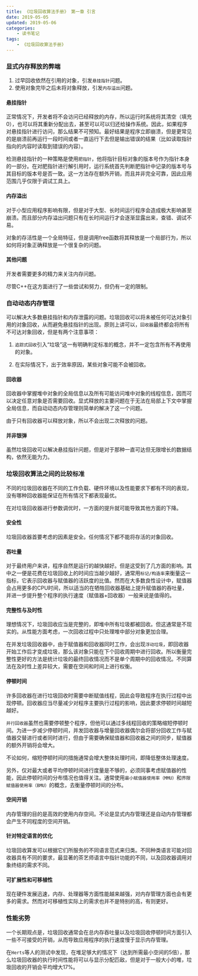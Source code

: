 ```yaml
---
title: 《垃圾回收算法手册》 第一章 引言
date: 2019-05-05
updated: 2019-05-06
categories:
    - 读书笔记
tags:
    - 《垃圾回收算法手册》
---
```


### 显式内存释放的弊端

1. 过早回收依然在引用的对象，引发`悬挂指针`问题。
2. 使用对象完毕之后未将对象释放，引发`内存溢出`问题。

<!-- more -->

#### 悬挂指针

正常情况下，开发者将不会访问已经释放的内存，所以运行时系统将其清空（填充0），也可以将其重新分配出去，甚至可以可以归还给操作系统。因此，如果程序对悬挂指针进行访问，那么结果不可预知。最好结果是程序立即崩溃，但是更常见的是崩溃前再运行一段时间或者一直运行下去但是输出错误的结果（比如读取指针指向的内容时读取到错误的内容）。

检测悬挂指针的一种策略是使用`肥指针`，他将指针目标对象的版本号作为指针本身的一部分。在对肥指针进行解引用时，运行系统首先判断肥指针中记录的版本号与其目标的版本号是否一致。这一方法存在额外开销，而且并非完全可靠，因此应用范围几乎仅限于调试工具上。

#### 内存溢出

对于小型应用程序影响有限，但是对于大型、长时间运行程序会造成极大影响甚至崩溃。而且部分内存溢出问题只有在长时间运行才会逐渐显露出来，查错、调试不易。

对象的存活性是一个全局特征，但是调用free函数将其释放是一个局部行为，所以如何将对象正确释放是一个很复杂的问题。

#### 其他问题

开发者需要更多的精力来关注内存问题。

尽管C++在这方面进行了一些尝试和努力，但仍有一定的限制。

### 自动动态内存管理

可以解决大多数悬挂指针和内存泄露的问题。垃圾回收可以将未被任何可达对象引用的对象回收，从而避免悬挂指针的出现。原则上讲可以，`回收器`最终都会将所有不可达对象回收，但是有两个注意事项：

1. `追踪式回收`引入“垃圾”这一有明确判定标准的概念，并不一定包含所有不再使用的对象。

2. 在实际情况下，出于效率原因，某些对象可能不会被回收。

#### 回收器

回收器中掌握堆中对象的全局信息以及所有可能访问堆中对象的线程信息，因而可以决定任意对象是否需要回收。显式释放的主要问题在于无法在局部上下文中掌握全局信息，而自动动态内存管理则简单的解决了这一个问题。

由于只有回收器可以释放对象，所以不会出现二次释放的问题。

#### 并非银弹

虽然垃圾回收可以解决悬挂指针问题，但是对于那种一直可达但无限增长的数据结构，依然无能为力。

### 垃圾回收算法之间的比较标准

不同的垃圾回收器在不同的工作负载、硬件环境以及性能要求下都有不同的表现，没有哪种回收器能保证在所有情况下都表现最优。

在对垃圾回收器进行参数调优时，一方面的提升就可能导致其他方面的下降。

#### 安全性

垃圾回收器首要考虑的因素是安全。任何情况下都不能将存活的对象回收。

#### 吞吐量

对于最终用户来讲，程序自然是运行的越快越好。但是这受到了几方面的影响。其中之一便是花费在垃圾回收上的时间应当越少越好，通常用`标记/构造率`来衡量这一指标，它表示回收器与赋值器的活跃度的比值。然而在大多数良性设计中，赋值器会占用更多的CPU时间，所以适当的在牺牲回收器基础上提升赋值器的吞吐量，并进一步提升整个程序的执行速度（赋值器+回收器）一般来说是值得的。

#### 完整性与及时性

理想情况下，垃圾回收应当是完整的，即堆中所有垃圾都被回收。但这通常是不现实的。从性能方面考虑，一次回收过程中只处理堆中部分对象更加合理。

在并发垃圾回收器中，由于赋值器和回收器同时工作，会出现`浮动垃圾`，即回收器开始工作后才变成垃圾，那么该对象只能在下个回收周期中进行回收。所以衡量完整性更好的方法是统计垃圾的最终回收情况而不是单个周期中的回收情况。不同算法在及时性上差异较大，需要在空间和时间上进行权衡。

#### 停顿时间

许多回收器在进行垃圾回收时需要中断赋值线程，因此会导致程序在执行过程中出现停顿。回收器应当尽量减少对程序主要执行过程的影响，因此要求停顿时间越短越好。

`并行回收器`虽然也需要停顿整个程序，但他可以通过多线程回收的策略缩短停顿时间。为进一步减少停顿时间，并发回收器与增量回收器偶尔会将部分回收工作与赋值器交替进行或者同时进行，但由于需要确保赋值器和回收器之间的同步，赋值器的额外开销将会增大。

不论如何，缩短停顿时间的措施通常会增大整体处理时间，即降低整体处理速度。

另外，仅对最大或者平均停顿时间进行度量是不够的，必须同事考虑赋值器的性能，因此停顿时间的分布情况也值得关注。通常使用`最小赋值器使用率（MMU）`和`界限赋值器使用率（BMU）`的概念，去衡量停顿时间的分布。

#### 空间开销

内存管理的目的是高效的使用内存空间。不论是显式内存管理还是自动内存管理都会产生不同程度的空间开销。

#### 针对特定语言的优化

垃圾回收算发可以根据它们所服务的不同语言范式来归类。不同种类语言可能对回收器具有不同的要求，最显著的茶艺师语言中指针功能的不同，以及回收器调用对象终结的需求不同。

#### 可扩展性和可移植性

现在硬件发展迅速，内存、处理器等方面性能越来越强，对内存管理方面也会有更多的需求。然而对可移植性实际上的需求也并不是特别的高，有则更好。

### 性能劣势

一个长期观点是，垃圾回收通常会在总内存吞吐量以及垃圾回收停顿时间方面引入一些不可接受的开销，从而导致应用程序的执行速度慢于显示内存管理。

在`Herts`等人的测试中发现，在堆足够大的情况下（达到所需最小空间的5倍），那么垃圾回收器的执行时间性能将可以与显示分配匹敌，但是对于一般大小的堆，垃圾回收的开销会平均增大17%。
